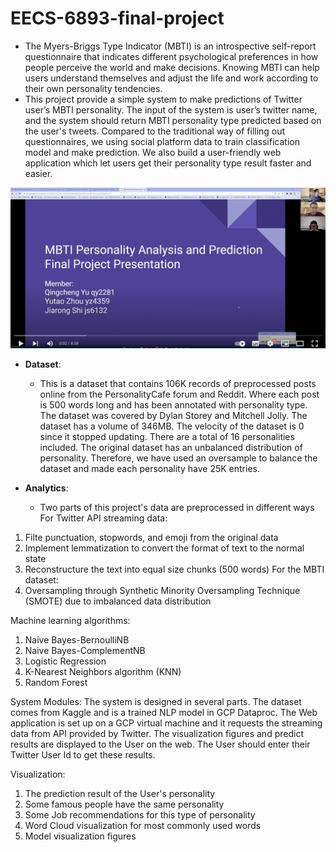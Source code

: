 # EECS-6893-final-project

- The Myers-Briggs Type Indicator (MBTI) is an introspective self-report questionnaire that indicates different psychological preferences in how people perceive the world and make decisions. Knowing MBTI can help users understand themselves and adjust the life and work according to their own personality tendencies.  
- This project provide a simple system to make predictions of Twitter user’s MBTI personality. The input of the system is user’s twitter name, and the system should return MBTI personality type predicted based on the user's tweets.
Compared to the traditional way of filling out questionnaires, we using social platform data to train classification model and make prediction. We also build a user-friendly web application which let users get their personality type result faster and easier.


[![demo](https://github.com/Larry-Wendy/MBTI_classification/blob/main/coverpage.png)](https://youtu.be/aFgrYO8kDU4 "demo")

- __Dataset__:  
  - This is a dataset that contains 106K records of preprocessed posts online from the PersonalityCafe forum and Reddit. Where each post is 500 words long and has been annotated with personality type. The dataset was covered by Dylan Storey and Mitchell Jolly. The dataset has a volume of 346MB. The velocity of the dataset is 0 since it stopped updating. There are a total of 16 personalities included. The original dataset has an unbalanced distribution of personality. Therefore, we have used an oversample to balance the dataset and made each personality have 25K entries.

- __Analytics__:
  - Two parts of this project's data are preprocessed in different ways  
For Twitter API streaming data: 
1. Filte punctuation, stopwords, and emoji from the original data
2. Implement lemmatization to convert the format of text to the normal state
3. Reconstructure the text into equal size chunks (500 words)
For the MBTI dataset:
1. Oversampling through Synthetic Minority Oversampling Technique (SMOTE) due to imbalanced data distribution

Machine learning algorithms:
1. Naive Bayes-BernoulliNB
2. Naive Bayes-ComplementNB
3. Logistic Regression
4. K-Nearest Neighbors algorithm (KNN)
5. Random Forest

System Modules: The system is designed in several parts. The dataset comes from Kaggle and is a trained NLP model in GCP Dataproc. The Web application is set up on a GCP virtual machine and it requests the streaming data from API provided by Twitter. The visualization figures and predict results are displayed to the User on the web. The User should enter their Twitter User Id to get these results.

Visualization:
1. The prediction result of the User's personality
2. Some famous people have the same personality
3. Some Job recommendations for this type of personality
4. Word Cloud visualization for most commonly used words
5. Model visualization figures
